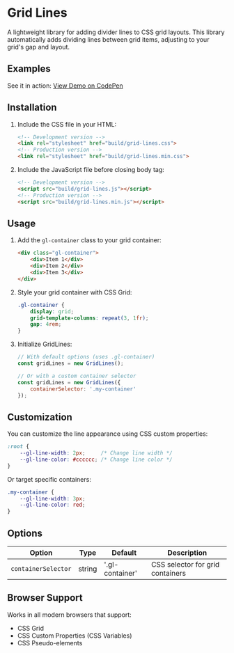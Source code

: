 # Grid Lines

A lightweight library for adding divider lines to CSS grid layouts. This library automatically adds dividing lines between grid items, adjusting to your grid's gap and layout.

## Examples

See it in action:
[View Demo on CodePen](https://codepen.io/philhoyt/pen/YzmxxxJ)

## Installation

1. Include the CSS file in your HTML:
	```html
	<!-- Development version -->
	<link rel="stylesheet" href="build/grid-lines.css">
	<!-- Production version -->
	<link rel="stylesheet" href="build/grid-lines.min.css">
	```

2. Include the JavaScript file before closing body tag:
	```html
	<!-- Development version -->
	<script src="build/grid-lines.js"></script>
	<!-- Production version -->
	<script src="build/grid-lines.min.js"></script>
	```

## Usage

1. Add the `gl-container` class to your grid container:
	```html
	<div class="gl-container">
		<div>Item 1</div>
		<div>Item 2</div>
		<div>Item 3</div>
	</div>
	```

2. Style your grid container with CSS Grid:
	```css
	.gl-container {
		display: grid;
		grid-template-columns: repeat(3, 1fr);
		gap: 4rem;
	}
	```

3. Initialize GridLines:
	```javascript
	// With default options (uses .gl-container)
	const gridLines = new GridLines();

	// Or with a custom container selector
	const gridLines = new GridLines({
		containerSelector: '.my-container'
	});
	```

## Customization

You can customize the line appearance using CSS custom properties:

```css
:root {
	--gl-line-width: 2px;     /* Change line width */
	--gl-line-color: #cccccc; /* Change line color */
}
```

Or target specific containers:

```css
.my-container {
	--gl-line-width: 3px;
	--gl-line-color: red;
}
```

## Options

| Option | Type | Default | Description |
|--------|------|---------|-------------|
| `containerSelector` | string | '.gl-container' | CSS selector for grid containers |

## Browser Support

Works in all modern browsers that support:
- CSS Grid
- CSS Custom Properties (CSS Variables)
- CSS Pseudo-elements
